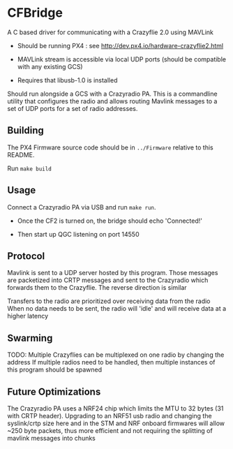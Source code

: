 CFBridge
========

A C based driver for communicating with a Crazyflie 2.0 using MAVLink

- Should be running PX4 : see http://dev.px4.io/hardware-crazyflie2.html
- MAVLink stream is accessible via local UDP ports (should be compatible with any existing GCS)

- Requires that libusb-1.0 is installed

Should run alongside a GCS with a Crazyradio PA. This is a commandline utility that configures the radio and allows routing Mavlink messages to a set of UDP ports for a set of radio addresses.


Building
--------

The PX4 Firmware source code should be in `../Firmware` relative to this README.

Run `make build`


Usage
-----

Connect a Crazyradio PA via USB and run `make run`.

- Once the CF2 is turned on, the bridge should echo 'Connected!'

- Then start up QGC listening on port 14550


Protocol
--------

Mavlink is sent to a UDP server hosted by this program. Those messages are packetized into CRTP messages and sent to the Crazyradio which forwards them to the Crazyflie. The reverse direction is similar

Transfers to the radio are prioritized over receiving data from the radio
When no data needs to be sent, the radio will 'idle' and will receive data at
a higher latency


Swarming
--------

TODO: Multiple Crazyflies can be multiplexed on one radio by changing the address
If multiple radios need to be handled, then multiple instances of this program
should be spawned


Future Optimizations
-------------

The Crazyradio PA uses a NRF24 chip which limits the MTU to 32 bytes (31 with CRTP header). Upgrading to an NRF51 usb radio and changing the syslink/crtp size here and in the STM and NRF onboard firmwares will allow ~250 byte packets, thus more efficient and not requiring the splitting of mavlink messages into chunks
